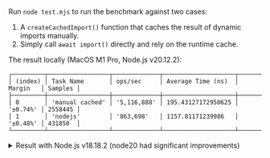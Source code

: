 Run `node test.mjs` to run the benchmark against two cases:

1. A `createCachedImport()` function that caches the result of dynamic imports manually.
2. Simply call `await import()` directly and rely on the runtime cache.

The result locally (MacOS M1 Pro, Node.js v20.12.2):

```
┌─────────┬─────────────────┬─────────────┬────────────────────┬──────────┬─────────┐
│ (index) │ Task Name       │ ops/sec     │ Average Time (ns)  │ Margin   │ Samples │
├─────────┼─────────────────┼─────────────┼────────────────────┼──────────┼─────────┤
│ 0       │ 'manual cached' │ '5,116,888' │ 195.43127172950625 │ '±0.74%' │ 2558445 │
│ 1       │ 'nodejs'        │ '863,698'   │ 1157.81171239986   │ '±0.48%' │ 431850  │
└─────────┴─────────────────┴─────────────┴────────────────────┴──────────┴─────────┘
```

<details>
<summary>Result with Node.js v18.18.2 (node20 had significant improvements)</summary>

```
┌─────────┬─────────────────┬─────────────┬───────────────────┬──────────┬─────────┐
│ (index) │    Task Name    │   ops/sec   │ Average Time (ns) │  Margin  │ Samples │
├─────────┼─────────────────┼─────────────┼───────────────────┼──────────┼─────────┤
│    0    │ 'manual cached' │ '5,153,790' │  194.03193033114  │ '±0.94%' │ 2576896 │
│    1    │    'nodejs'     │  '85,838'   │ 11649.79618615562 │ '±0.51%' │  42920  │
└─────────┴─────────────────┴─────────────┴───────────────────┴──────────┴─────────┘
```
</details>